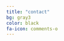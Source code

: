 ```yaml
---
title: "contact"
bg: gray3
color: black
fa-icon: comments-o
---
```


<span class="contacticon center">
	<a href="mailto:andreas@bremges.de"><i class="fa fa-envelope-square"></i></a>
	<a href="https://www.linkedin.com/in/abremges" target="_blank"><i class="fa fa-linkedin-square"></i></a>
	<a href="https://github.com/abremges" target="_blank"><i class="fa fa-github-square"></i></a>
	<a href="https://twitter.com/abremges" target="_blank"><i class="fa fa-twitter-square"></i></a>
</span>
